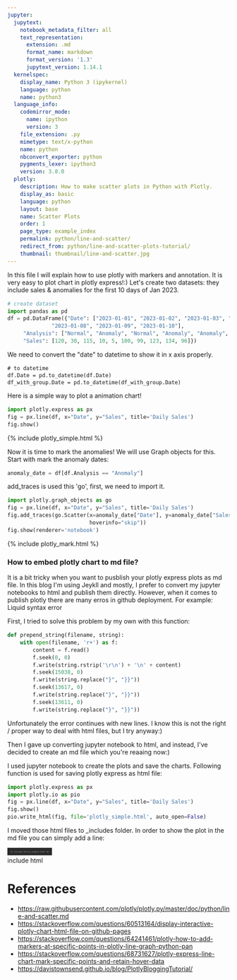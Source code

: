 ```yaml
---
jupyter:
  jupytext:
    notebook_metadata_filter: all
    text_representation:
      extension: .md
      format_name: markdown
      format_version: '1.3'
      jupytext_version: 1.14.1
  kernelspec:
    display_name: Python 3 (ipykernel)
    language: python
    name: python3
  language_info:
    codemirror_mode:
      name: ipython
      version: 3
    file_extension: .py
    mimetype: text/x-python
    name: python
    nbconvert_exporter: python
    pygments_lexer: ipython3
    version: 3.8.0
  plotly:
    description: How to make scatter plots in Python with Plotly.
    display_as: basic
    language: python
    layout: base
    name: Scatter Plots
    order: 1
    page_type: example_index
    permalink: python/line-and-scatter/
    redirect_from: python/line-and-scatter-plots-tutorial/
    thumbnail: thumbnail/line-and-scatter.jpg
---
```


In this file I will explain how to use plotly with markers and annotation. It is very easy to plot chart in plotly express!:)
Let's create two datasets: they include sales & anomalies for the first 10 days of Jan 2023. 

```python
# create dataset
import pandas as pd
df = pd.DataFrame({"Date": ["2023-01-01", "2023-01-02", "2023-01-03", "2023-01-04", "2023-01-05", "2023-01-06", "2023-01-07", 
              "2023-01-08", "2023-01-09", "2023-01-10"],
     "Analysis": ["Normal", "Anomaly", "Normal", "Anomaly", "Anomaly", "Normal", "Normal", "Normal", "Normal", "Normal"],
     "Sales": [120, 30, 115, 10, 5, 100, 99, 123, 134, 96]})

```

We need to convert the "date" to datetime to show it in x axis properly. 

```
# to datetime
df.Date = pd.to_datetime(df.Date)
df_with_group.Date = pd.to_datetime(df_with_group.Date)
```

Here is a simple way to plot a animation chart!

```python
import plotly.express as px
fig = px.line(df, x="Date", y="Sales", title='Daily Sales')
fig.show()
```

{% include plotly_simple.html %}

Now it is time to mark the anomalies! We will use Graph objects for this. Start with mark the anomaly dates:

```python
anomaly_date = df[df.Analysis == "Anomaly"]
```

add_traces is used this 'go', first, we need to import it.

```python
import plotly.graph_objects as go
fig = px.line(df, x="Date", y="Sales", title='Daily Sales')
fig.add_traces(go.Scatter(x=anomaly_date["Date"], y=anomaly_date["Sales"], mode="markers", name="Anomaly", 
                          hoverinfo="skip"))
fig.show(renderer='notebook')
```

{% include plotly_mark.html %}


### How to embed plotly chart to md file?

It is a bit tricky when you want to pusblish your plotly express plots as md file. In this blog I'm using Jeykll and mostly, I prefer
to convert my jupyter notebooks to html and publish them directly. However, when it comes to publish plotly there are many erros 
in github deployment. For example: Liquid syntax error

First, I tried to solve this problem by my own with this function:

```python
def prepend_string(filename, string):
    with open(filename, 'r+') as f:
        content = f.read()
        f.seek(0, 0)
        f.write(string.rstrip('\r\n') + '\n' + content)
        f.seek(15038, 0)
        f.write(string.replace("}", "}}"))
        f.seek(13617, 0)
        f.write(string.replace("}", "}}"))
        f.seek(13611, 0)
        f.write(string.replace("}", "}}"))
```

Unfortunately the error continues with new lines. I know this is not the right / proper way to deal with html files, but I try anyway:)

Then I gave up converting jupyter notebook to html, and instead, I've decided to create an md file which you're reaaing now:)

I used jupyter notebook to create the plots and save the charts. Following function is used for saving plotly express as html file:

```python
import plotly.express as px
import plotly.io as pio
fig = px.line(df, x="Date", y="Sales", title='Daily Sales')
fig.show()
pio.write_html(fig, file='plotly_simple.html', auto_open=False)
```

I moved those html files to _includes folder. In order to show the plot in the md file you can simply add a line:

<div class="fig figcenter fighighlight">
  <img src="/assets/images/include_file.png" width="20%">
  <div class="figcaption">include html</div>
</div>


# References
- https://raw.githubusercontent.com/plotly/plotly.py/master/doc/python/line-and-scatter.md
- https://stackoverflow.com/questions/60513164/display-interactive-plotly-chart-html-file-on-github-pages
- https://stackoverflow.com/questions/64241461/plotly-how-to-add-markers-at-specific-points-in-plotly-line-graph-python-pan
- https://stackoverflow.com/questions/68731627/plotly-express-line-chart-mark-specific-points-and-retain-hover-data
- https://davistownsend.github.io/blog/PlotlyBloggingTutorial/